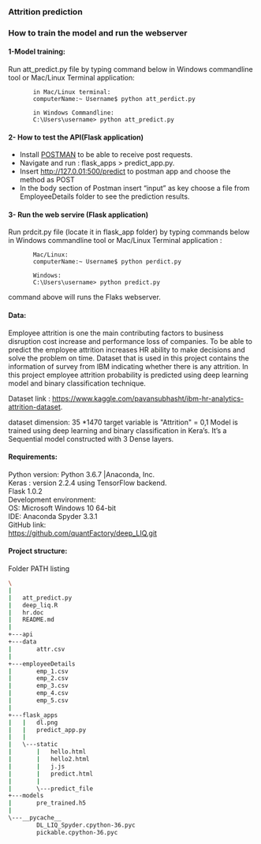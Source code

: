 ### Attrition prediction

### How to train the model and run the webserver

#### 1-Model training: 
Run att_predict.py file by typing command below in Windows commandline tool  or Mac/Linux Terminal application:
           
           in Mac/Linux terminal:
           computerName:~ Username$ python att_perdict.py
           
           in Windows Commandline:
           C:\Users\username> python att_predict.py
          
                                 
     
#### 2- How to test the API(Flask application)
        
*	Install [POSTMAN](https://www.getpostman.com/download?platform=win64) to be able to receive post requests. 
*	Navigate  and run : flask_apps > predict_app.py.
*	Insert http://127.0.01:500/predict to postman app and choose the method as POST
*	In the body section of Postman insert “input” as key choose a file from EmployeeDetails folder to see the prediction results. 


#### 3- Run the web servire (Flask application)
Run prdcit.py file (locate it in flask_app folder) by typing commands below in Windows commandline tool or Mac/Linux Terminal application :

           Mac/Linux:
           computerName:~ Username$ python perdict.py
           
           Windows:
           C:\Users\username> python predict.py
                     
 command above will runs the Flaks webserver.
                  
                    

#### Data:
Employee attrition is one the main contributing factors to business disruption cost increase and performance loss of companies. To be able to predict the employee attrition increases HR ability to make decisions and solve the problem on time. Dataset that is used in this project contains the information of survey from IBM indicating whether there is any attrition. In this project employee attrition probability is predicted using deep learning model and binary classification technique.

Dataset link : https://www.kaggle.com/pavansubhasht/ibm-hr-analytics-attrition-dataset.

dataset dimension: 35 *1470 target variable is "Attrition" = 0,1
Model is trained using deep learning and binary classification in Kera’s.
It’s a Sequential model constructed with 3 Dense layers.  

#### Requirements:  
Python version: Python 3.6.7 |Anaconda, Inc.  
Keras : version 2.2.4 using TensorFlow backend.  
Flask 1.0.2  
Development environment:  
OS: Microsoft Windows 10 64-bit  
IDE: Anaconda Spyder 3.3.1  
GitHub link:  
https://github.com/quantFactory/deep_LIQ.git  

#### Project structure: 
Folder PATH listing

```bash
\
| 
|   att_predict.py  
|   deep_liq.R  
|   hr.doc  
|   README.md  
|   
+---api  
+---data  
|       attr.csv  
|       
+---employeeDetails  
|       emp_1.csv  
|       emp_2.csv  
|       emp_3.csv  
|       emp_4.csv  
|       emp_5.csv  
|       
+---flask_apps  
|   |   dl.png  
|   |   predict_app.py  
|   |   
|   \---static  
|       |   hello.html  
|       |   hello2.html  
|       |   j.js  
|       |   predict.html  
|       |   
|       \---predict_file  
+---models  
|       pre_trained.h5  
|       
\---__pycache__  
        DL_LIQ_Spyder.cpython-36.pyc  
        pickable.cpython-36.pyc  
```

 






